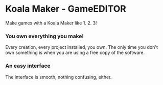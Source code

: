 # Koala Maker - GameEDITOR
Make games with a Koala Maker like 1. 2. 3!
### You own everything you make! 
Every creation, every project installed, you own. The only time you don't own something is when you are using a free copy of the
software.
### An easy interface
The interface is smooth, nothing confusing, either.
